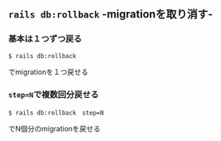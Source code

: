 ## ```rails db:rollback``` -migrationを取り消す-

### 基本は１つずつ戻る
```
$ rails db:rollback
```
でmigrationを１つ戻せる

### ```step=N```で複数回分戻せる
```
$ rails db:rollback　step=N
```
でN個分のmigrationを戻せる
